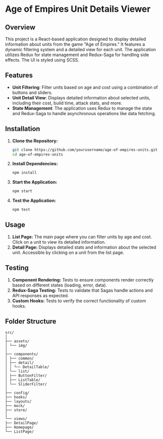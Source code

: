 # Age of Empires Unit Details Viewer

## Overview
This project is a React-based application designed to display detailed information about units from the game "Age of Empires." It features a dynamic filtering system and a detailed view for each unit. The application utilizes Redux for state management and Redux-Saga for handling side effects. The UI is styled using SCSS.

## Features
- **Unit Filtering**: Filter units based on age and cost using a combination of buttons and sliders.
- **Unit Detail View**: Displays detailed information about selected units, including their cost, build time, attack stats, and more.
- **State Management**: The application uses Redux to manage the state and Redux-Saga to handle asynchronous operations like data fetching.

## Installation
1. **Clone the Repository:**
   ```bash
   git clone https://github.com/yourusername/age-of-empires-units.git
   cd age-of-empires-units
2. **Install Dependencies:**
   ```bash
   npm install
3. **Start the Application:**
   ```bash
   npm start
4. **Test the Application:**
   ```bash
   npm test

## Usage
1. **List Page:**
The main page where you can filter units by age and cost.
Click on a unit to view its detailed information.
2. **Detail Page:**
Displays detailed stats and information about the selected unit.
Accessible by clicking on a unit from the list page.


## Testing
1. **Component Rendering:**
Tests to ensure components render correctly based on different states (loading, error, data).
2. **Redux-Saga Testing:**
Tests to validate that Sagas handle actions and API responses as expected.
3. **Custom Hooks:**
Tests to verify the correct functionality of custom hooks.

## Folder Structure
```
src/
│
├── assets/
│ └── img/
│
├── components/
│ ├── common/
│ ├── detail/
│ │ └── DetailTable/
│ └── list/
│ ├── ButtonFilter/
│ ├── ListTable/
│ └── SliderFilter/
│
├── config/
├── hooks/
├── layouts/
├── mock/
├── store/
│
└── views/
├── DetailPage/
├── Homepage/
└── ListPage/
```